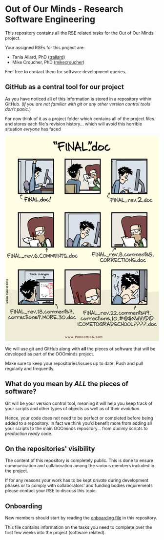 # Out of Our Minds - Research Software Engineering

This repository contains all the RSE related tasks for the Out of Our Minds project.

Your assigned RSEs for this project are:

- Tania Allard, PhD ([trallard](https://github.com/trallard))
- Mike Croucher, PhD ([mikecroucher](https://github.com/mikecroucher))

Feel free to contact them for software development queries.

## GitHub as a central tool for our project

As you have noticed all of this information is stored in a repository within GitHub. (_If you are not familiar with git or any other version control tools don't panic._)

 For now think of it as a project folder which contains all of the project files and stores each file's revision history... which will avoid this horrible situation *evryone* has faced

![ VC](./assets/versioncontrol.gif)

 We will use git and GitHub along with **all** the pieces of software that will be developed as part of the OOOminds project.

 Make sure to keep your repositories/issues up to date. Push and pull regularly and frequently.

## What do you mean by *ALL* the pieces of software?
Git will be your version control tool, meaning it will help you keep track of your scripts and other types of objects as well as of their _evolution_.

Hence, your code does not need to be perfect or completed before being added to a repository. In fact we think you'd benefit more from adding all your scripts to the main OOOminds repository... from _dummy_ scripts to _production ready_ code. 

## On the repositories' visibility
The content of this repository is completely public. This is done to ensure communication and collaboration among the various members  included in the project.

If for any reasons your work has to be kept _private_ during development phases or to comply with collaborators' and funding bodies requirements please contact your RSE to discuss this topic.

## Onboarding
New members should start by reading the [onboarding file](./onboarding.md) in this repository.

This file contains information on the tasks you need to complete over the first few weeks into the project (software related).
